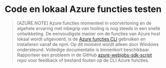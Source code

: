<properties
    pageTitle="Ontwikkelen en uitvoeren van Azure functies lokaal | Microsoft Azure"
    description="Informatie over het coderen en Azure functies op uw lokale computer testen voordat u ze op de Azure-functies"
    services="functions"
    documentationCenter="na"
    authors="lindydonna"
    manager="erikre"
    editor=""/>

<tags
    ms.service="functions"
    ms.workload="na"
    ms.tgt_pltfrm="multiple"
    ms.devlang="multiple"
    ms.topic="article"
    ms.date="10/25/2016"
    ms.author="donnam"/>

# <a name="how-to-code-and-test-azure-functions-locally"></a>Code en lokaal Azure functies testen 

> [AZURE.NOTE] Azure functies momenteel in voorvertoning en de algehele ervaring met inbegrip van tooling is nog steeds in een snelle ontwikkeling. De eenvoudigste manier om de functies van Azure host lokaal wordt uitgevoerd, is de [Azure functies CLI](https://go.microsoft.com/fwlink/?linkid=832752) gebruiken en installeren vanaf de npm. Op dit moment wordt alleen door Windows ondersteund. Volledige documentatie is binnenkort beschikbaar. Rapporteer een probleem in de GitHub [azure-webjobs-sdk-script](https://github.com/Azure/azure-webjobs-sdk-script) repo voor feedback of bestand fouten op de CLI Azure functies. 

